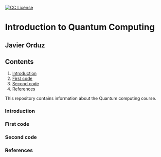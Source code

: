 [license-badge]: https://img.shields.io/badge/License-CC-blue
[license]: https://creativecommons.org/licenses/by-nc-sa/3.0/deed.en
[![CC License][license-badge]][license]

<!--![width='80%'](figs/Header.jpg)-->

# Introduction to Quantum Computing<a name="Intro"></a>
## Javier Orduz


## Contents
1. [Introduction](#introduction)
1. [First code](#firstCode)
1. [Second code](#secCode)
1. [References](#references)


This repository contains information about the Quantum computing course.


### Introduction<a name="introduction"></a>

### First code<a name="firstCode"></a>
### Second code<a name="secCode"></a>
### References<a name="references"></a>


